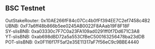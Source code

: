 ## BSC Testnet

OutStakeRouter: 0x10AE266fF84c07Cc4b0fFf394EE7C2ef7458c4B2  
UBNB: 0xF7a6ff48b866b5ee0245AB0022F8AAab19F8F18F  
SY-slisBNB: 0xa03330c7F7C0a23FA109ad0291ff0f7Dd671C3A8  
YT-slisBNB: 0xab698dBD72a5a553CfBeC500163256478ba23dDB  
POT-slisBNB: 0x0F116f17F5af2e35E11317aF7f56eC9c9BBE4440
